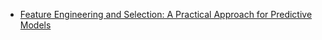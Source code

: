 - [Feature Engineering and Selection: A Practical Approach for Predictive Models](http://www.feat.engineering)
